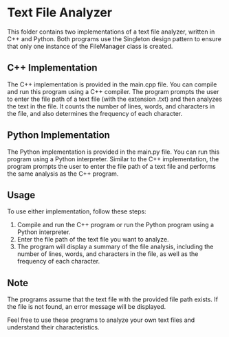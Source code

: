 # Text File Analyzer

   This folder contains two implementations of a text file analyzer, written in C++ and Python.
   Both programs use the Singleton design pattern to ensure that only one instance of 
   the FileManager class is created.

## C++ Implementation

   The C++ implementation is provided in the main.cpp file. 
   You can compile and run this program using a C++ compiler.
   The program prompts the user to enter the file path of a text file (with the extension .txt)
   and then analyzes the text in the file. It counts the number of lines, words, and characters in the file, and also determines the frequency of each character.
    
## Python Implementation

   The Python implementation is provided in the main.py file. 
   You can run this program using a Python interpreter.
   Similar to the C++ implementation, the program prompts the user to enter the file path of a text file and performs the same analysis as the C++ program.
   
## Usage

  To use either implementation, follow these steps:

   1. Compile and run the C++ program or run the Python program using a Python interpreter.
   2. Enter the file path of the text file you want to analyze.
   3. The program will display a summary of the file analysis, including the number of lines, words, and   characters in the file, as well as the frequency of each character.

## Note

   The programs assume that the text file with the provided file path exists.
   If the file is not found, an error message will be displayed.


Feel free to use these programs to analyze your own text files and understand their characteristics.
